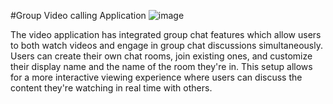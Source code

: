 #Group Video calling Application ![image](https://github.com/AnyaBhat/groupVideoChat/assets/107057528/986e2720-baaa-495d-a826-6bafea7f2578)



The video application has integrated group chat features which allow users to both watch videos and engage in group chat discussions simultaneously.
Users can create their own chat rooms, join existing ones, and customize their display name and the name of the room they're in. 
This setup allows for a more interactive viewing experience where users can discuss the content they're watching in real time with others.
